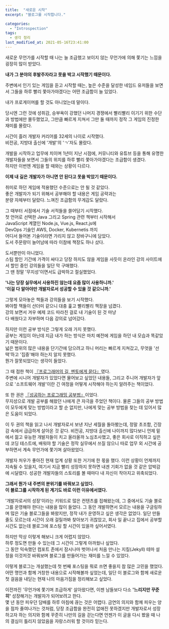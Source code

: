 ```yaml
---
title:  "새로운 시작"
excerpt: "블로그를 시작합니다."

categories:
  - "Introspection"
tags:
  - 생각 정리
last_modified_at: 2021-05-16T23:41:00
--- 
```

새로운 무언가를 시작할 때 나는 늘 조급했고 보이지 않는 무언가에 의해 쫓기는 느낌을 굉장히 많이 받았다.

**내가 그 분야의 후발주자라고 못을 박고 시작했기 때문이다.**

주변에서 인기 있는 게임을 듣고 시작할 때는, 높은 수준을 달성한 네임드 유저들을 보면서 그들을 하루 빨리 쫓아가야겠다는 어떤 조급함이 늘 있었다.  

내가 프로게이머를 할 것도 아니었는데 말이다.  

당시엔 그런 것에 성취감, 승부욕이 강했던 나머지 경쟁에서 빨리빨리 이기기 위한 수단과 방법에만 몰두했었고, 그만큼 빠르게 지쳐서 그만 둘 때까지 정작 그 게임의 진정한 재미를 몰랐다.

시간이 흘러 개발자 커리어를 32세의 나이로 시작했다.  
비전공, 지방대 출신에 '개발'의 'ㄱ'자도 몰랐다.  

개발을 시작하고 업무에 치이며 1년이 지난 시점에, 커뮤니티와 유튜브 등을 통해 유명한 개발자들을 보면서 그들의 위치를 하루 빨리 쫓아가야겠다는 조급함이 생겼다.  
하지만 이번엔 게임을 할 때와는 상황이 다르다.  

**이제 내 길은 개발자가 아니면 안 된다고 못을 박았기 때문이다.**  

취미로 하던 게임에 적용했던 수준으로는 안 될 것 같았다.  
좋은 개발자가 되기 위해서 공부해야 할 내용은 게임 공략과는  
분량 자체부터 달랐다. 느껴진 조급함의 무게감도 달랐다.

그 때부터 서점에서 기술 서적들을 쓸어담기 시작했다.  
첫 언어로 선택한 Java 그리고 Spring 관련 책부터 시작해서  
JavaScript 계열인 Node.js, Vue.js, React.js에  
DevOps 기술인 AWS, Docker, Kubernetis 까지    
어디서 들어본 기술이라면 가리지 않고 장바구니에 담았다.  
도서 주문량이 늘어남에 따라 이참에 책장도 하나 샀다.  

도서뿐만이 아니었다.  
스팀 할인 기간에 가격이 싸다고 당장 하지도 않을 게임을 사듯이
온라인 강의 사이트에서 할인 중인 강의들을 일단 막 구매했다.  
그 땐 정말 '무지성'이면서도 급박하고 절실했었다.

**'나는 당장 실무에서 사용하진 않는데 요즘 많이 사용하니까.'**  
**'이걸 다 알아야만 개발자로서 성공할 수 있을 것 같으니까.'**

그렇게 모아놓은 책들과 강의들을 보기 시작했다.  
봐야할 책들이 산더미 같으니 대충 훑고 빨리빨리 책장을 넘겼다.  
강의 보면서 겨우 예제 코드 따라친 걸로 내 기술이 된 것 마냥  
다 배웠다고 자부하며 다음 강의로 넘어갔다. 

하지만 이런 공부 방식은 그렇게 오래 가지 못했다.  
공부는 게임이 아닌데 지금 내가 하는 방식은 마치 예전에 게임을 하던 내 모습과 똑같았기 때문이다.  
넓은 범위의 많은 내용을 단기간에 담으려고 하니 머리는 빠르게 지쳐갔고, 무엇을 '선택'하고 '집중'해야 하는지 알지 못했다.  
뭔가 잘못되었다는 생각이 들었다.  

그 때 접한 책이 [『프로그래머의 길, 멘토에게 묻다』](http://www.yes24.com/Product/Goods/4045732)였다.  
주변에 시니어 개발자가 있었다면 물어보고 싶었던 내용들, 그리고 주니어 개발자가 앞으로 '소프트웨어 개발'이란 긴 여정을 어떻게 시작해야 하는지 알려주는 책이었다.  

또 한 권은 [ 『성공하는 프로그래밍 공부법』](http://www.yes24.com/Product/Goods/64338431)이었다.  
무지성으로 개발 공부를 해왔던 나에게 큰 자극을 주었던 책이다. 물론 그들의 공부 방법이 모두에게 맞는 방법이라고 할 순 없지만, 나에게 맞는 공부 방법을 찾는 데 있어서 많은 도움이 되었다.  

이 두 권의 책을 읽고 나서 개발자로서 보낸 지난 세월을 돌아봤는데, 정말 초조함, 긴장감 속에서 급급하게 살아온 것 같다. 비전공, 지방대 출신에 나이까지 많다보니 언제 밑에서 젊고 유능한 개발자들이 치고 올라올까 노심초사했고, 좋은 회사로 이직하고 싶은데 코딩 테스트에, 배워야 할 기술은 정작 실무에서 쓰질 않으니 따로 업무 외 시간에 공부하면서 계속 무언가에 쫓기며 살아왔었다.  

개발자 처우가 좋아진 현재 업계 상황 또한 거기에 한 몫을 했다. 이런 상황이 언제까지 지속될 수 있을지, 여기서 지금 빨리 성장하지 못하면 내겐 기회가 없을 것 같은 압박감에 시달렸다. 성공한 개발자들의 스토리를 볼 때마다 내 자신이 작아지고 위축되었다.

**그래서 뭔가 내 주변의 분위기를 바꿔보고 싶었다.**  
**이 블로그를 시작하게 된 계기도 바로 이런 이유에서였다.**

'개발자로서의 성장'이라는 키워드로 많은 컨텐츠를 접해왔는데, 그 중에서도 기술 블로그를 운영해야 한다는 내용을 많이 들었다. 그 동안 개발하면서 모르는 내용을 구글링하며 많은 기술 블로그들을 봐왔지만, 정작 내가 운영하고 싶은 생각은 없었다. 일단 만들 줄도 모르는데 시간이 오래 걸릴까봐 찾아보기 귀찮았고, 회사 일 끝나고 집에서 공부할 시간도 없는데 블로그에 포스팅 할 시간이 있을까 싶어서였다. 

하지만 막상 이렇게 해보니 크게 어렵지 않았다.  
하루 정도면 만들 수 있는데 그 시간이 그렇게 아까웠나 싶었다.  
그 동안 익숙했던 컴포트 존에서 잠시나마 벗어나서 처음 만나는 지킬(Jekyll) 테마 설정을 이것저것 바꿔보며 블로그를 만들어가는 재미를 느낄 수 있었다.

이렇게 블로그는 개설했는데 첫 번째 포스팅을 뭐로 쓰면 좋을지 참 많은 고민을 했었다. 어떤 명언과 함께 거창한 내용으로 시작해볼까 싶었는데, 일단 이 블로그와 함께 새로운 첫 걸음을 내딛는 현재 나의 마음가짐을 정리해보고 싶었다. 

이전까진 '무언가에 쫓기며 조급하게' 살아왔다면, 이젠 남들보다 다소 **'느리지만 꾸준히'** 성장해가는 개발자가 되어보려고 한다.  
몇 년 동안 피우던 담배를 하루 아침에 끊는 것은 어렵다. 금연의 의지와 함께 피우는 양을 점차 줄여나가는 것처럼, 당장 조급함을 완전히 없애진 못하겠지만 개발자로서 성장하고자 하는 의지와 함께 꾸준히 나만의 길을 걷는다면 언젠가 이 글을 다시 봤을 때 나의 결심이 틀리지 않았음을 자랑스러워 할 것이라 믿는다.
